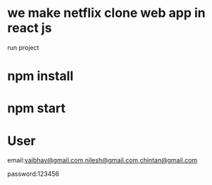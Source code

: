 
# we make netflix clone web app in react js


run project 
# npm install 

# npm start

# User
email:vaibhav@gmail.com,nilesh@gmail.com,chintan@gmail.com



password:123456
